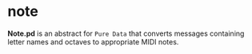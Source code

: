 note
====

**Note.pd** is an abstract for `Pure Data` that converts messages containing letter names and octaves to appropriate MIDI notes.
